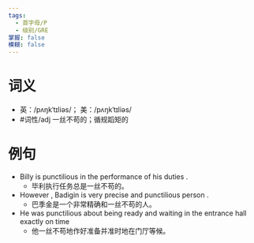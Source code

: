 ```yaml
---
tags:
  - 首字母/P
  - 级别/GRE
掌握: false
模糊: false
---
```

# 词义
- 英：/pʌŋkˈtɪliəs/； 美：/pʌŋkˈtɪliəs/
- #词性/adj  一丝不苟的；循规蹈矩的
# 例句
- Billy is punctilious in the performance of his duties .
	- 毕利执行任务总是一丝不苟的。
- However , Badigin is very precise and punctilious person .
	- 巴季金是一个非常精确和一丝不苟的人。
- He was punctilious about being ready and waiting in the entrance hall exactly on time
	- 他一丝不苟地作好准备并准时地在门厅等候。
